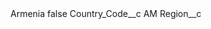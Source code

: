 <?xml version="1.0" encoding="UTF-8"?>
<CustomMetadata xmlns="http://soap.sforce.com/2006/04/metadata" xmlns:xsi="http://www.w3.org/2001/XMLSchema-instance" xmlns:xsd="http://www.w3.org/2001/XMLSchema">
    <label>Armenia</label>
    <protected>false</protected>
    <values>
        <field>Country_Code__c</field>
        <value xsi:type="xsd:string">AM</value>
    </values>
    <values>
        <field>Region__c</field>
        <value xsi:nil="true"/>
    </values>
</CustomMetadata>
